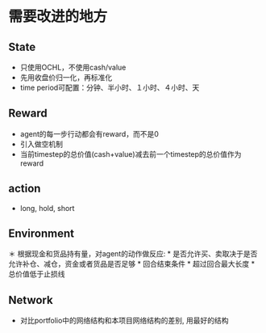 # 需要改进的地方
## State
* 只使用OCHL，不使用cash/value
* 先用收盘价归一化，再标准化
* time period可配置：分钟、半小时、１小时、４小时、天

## Reward
* agent的每一步行动都会有reward，而不是0
* 引入做空机制
* 当前timestep的总价值(cash+value)减去前一个timestep的总价值作为reward

## action
* long, hold, short

## Environment
＊ 根据现金和货品持有量，对agent的动作做反应:
    * 是否允许买、卖取决于是否允许补仓、减仓，资金或者货品是否足够
    * 回合结束条件
        * 超过回合最大长度
        * 总价值低于止损线

## Network
* 对比portfolio中的网络结构和本项目网络结构的差别, 用最好的结构
